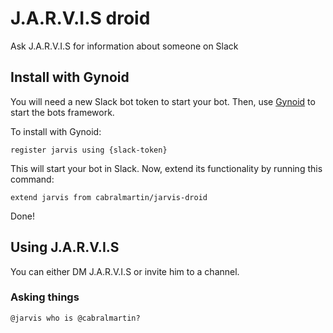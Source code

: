 # J.A.R.V.I.S droid

Ask J.A.R.V.I.S for information about someone on Slack

## Install with Gynoid

You will need a new Slack bot token to start your bot. Then, use [Gynoid](https://github.com/auth0/gynoid) to start the bots framework.

To install with Gynoid:

```
register jarvis using {slack-token}
```

This will start your bot in Slack. Now, extend its functionality by running this command:

```
extend jarvis from cabralmartin/jarvis-droid
```

Done!

## Using J.A.R.V.I.S

You can either DM J.A.R.V.I.S or invite him to a channel.

### Asking things

```
@jarvis who is @cabralmartin?
```
